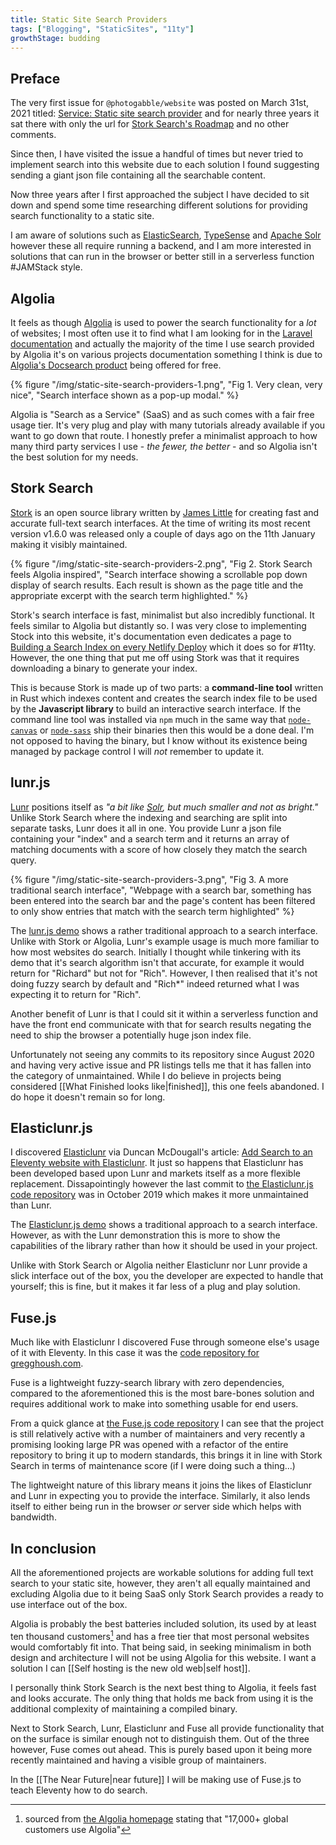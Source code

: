 ```yaml
---
title: Static Site Search Providers
tags: ["Blogging", "StaticSites", "11ty"]
growthStage: budding
---
```


## Preface
The very first issue for `@photogabble/website` was  posted on March 31st, 2021 titled: [Service: Static site search provider](https://github.com/photogabble/website/issues/1) and for nearly three years it sat there with only the url for [Stork Search's Roadmap](https://stork-search.net/roadmap) and no other comments.

Since then, I have visited the issue a handful of times but never tried to implement search into this website due to each solution I found suggesting sending a giant json file containing all the searchable content.

Now three years after I first approached the subject I have decided to sit down and spend some time researching different solutions for providing search functionality to a static site.

I am aware of solutions such as [ElasticSearch](https://github.com/elastic/elasticsearch), [TypeSense](https://typesense.org/) and [Apache Solr](https://solr.apache.org/) however these all require running a backend, and I am more interested in solutions that can run in the browser or better still in a serverless function #JAMStack style.


## Algolia
It feels as though [Algolia](https://www.algolia.com/) is used to power the search functionality for a _lot_ of websites; I most often use it to find what I am looking for in the [Laravel documentation](https://laravel.com/) and actually the majority of the time I use search provided by Algolia it's on various projects documentation something I think is due to [Algolia's Docsearch product](https://docsearch.algolia.com/) being offered for free.

{% figure "/img/static-site-search-providers-1.png", "Fig 1. Very clean, very nice", "Search interface shown as a pop-up modal." %}

Algolia is "Search as a Service" (SaaS) and as such comes with a fair free usage tier. It's very plug and play with many tutorials already available if you want to go down that route. I honestly prefer a minimalist approach to how many third party services I use - *the fewer, the better* - and so Algolia isn't the best solution for my needs.


## Stork Search
[Stork](https://stork-search.net/) is an open source library written by [James Little](https://jameslittle.me/) for creating fast and accurate full-text search interfaces. At the time of writing its most recent version v1.6.0 was released only a couple of days ago on the 11th January making it visibly maintained.

{% figure "/img/static-site-search-providers-2.png", "Fig 2. Stork Search feels  Algolia inspired", "Search interface showing a scrollable pop down display of search results. Each result is shown as the page title and the appropriate excerpt with the search term highlighted." %}

Stork's search interface is fast, minimalist but also incredibly functional. It feels similar to Algolia but distantly so. I was very close to implementing Stock into this website, it's documentation even dedicates a page to [Building a Search Index on every Netlify Deploy](https://stork-search.net/docs/stork-and-netlify) which it does so for #11ty. However, the one thing that put me off using Stork was that it requires downloading a binary to generate your index.

This is because Stork is made up of two parts: a **command-line tool** written in Rust which indexes content and creates the search index file to be used by the **Javascript library** to build an interactive search interface. If the command line tool was installed via `npm` much in the same way that [`node-canvas`](https://www.npmjs.com/package/canvas) or [`node-sass`](https://www.npmjs.com/package/sass) ship their binaries then this would be a done deal. I'm not opposed to having the binary, but I know without its existence being managed by package control I will _not_ remember to update it.


## lunr.js
[Lunr](https://lunrjs.com/) positions itself as _"a bit like [Solr](https://solr.apache.org/), but much smaller and not as bright."_ Unlike Stork Search where the indexing and searching are split into separate tasks, Lunr does it all in one. You provide Lunr a json file containing your "index" and a search term and it returns an array of matching documents with a score of how closely they match the search query.

{% figure "/img/static-site-search-providers-3.png", "Fig 3. A more traditional search interface", "Webpage with a search bar, something has been entered into the search bar and the page's content has been filtered to only show entries that match with the search term highlighted" %}

The [lunr.js demo](https://olivernn.github.io/moonwalkers/) shows a rather traditional approach to a search interface. Unlike with Stork or Algolia, Lunr's example usage is much more familiar to how most websites do search. Initially I thought while tinkering with its demo that it's search algorithm isn't that accurate, for example it would return for "Richard" but not for "Rich". However, I then realised that it's not doing fuzzy search by default and "Rich*" indeed returned what I was expecting it to return for "Rich".

Another benefit of Lunr is that I could sit it within a serverless function and have the front end communicate with that for search results negating the need to ship the browser a potentially huge json index file.

Unfortunately not seeing any commits to its repository since August 2020 and having very active issue and PR listings tells me that it has fallen into the category of unmaintained. While I do believe in projects being considered [[What Finished looks like|finished]], this one feels abandoned. I do hope it doesn't remain so for long.


## Elasticlunr.js
I discovered [Elasticlunr](http://elasticlunr.com/) via Duncan McDougall's article: [Add Search to an Eleventy website with Elasticlunr](https://www.belter.io/eleventy-search/). It just so happens that Elasticlunr has been developed based upon Lunr and markets itself as a more flexible replacement. Dissapointingly however the last commit to [the Elasticlunr.js code repository](https://github.com/weixsong/elasticlunr.js) was in October 2019 which makes it more unmaintained than Lunr.

The [Elasticlunr.js demo](http://elasticlunr.com/example/index.html) shows a traditional approach to a search interface. However, as with the Lunr demonstration this is more to show the capabilities of the library rather than how it should be used in your project.

Unlike with Stork Search or Algolia neither Elasticlunr nor Lunr provide a slick interface out of the box, you the developer are expected to handle that yourself; this is fine, but it makes it far less of a plug and play solution.


## Fuse.js
Much like with Elasticlunr I discovered Fuse through someone else's usage of it with Eleventy. In this case it was the [code repository for gregghoush.com](https://github.com/greggh/gregghoush).

Fuse is a lightweight fuzzy-search library with zero dependencies, compared to the aforementioned this is the most bare-bones solution and requires additional work to make into something usable for end users.

From a quick glance at [the Fuse.js code repository](https://github.com/krisk/Fuse) I can see that the project is still relatively active with a number of maintainers and very recently a promising looking large PR was opened with a refactor of the entire repository to bring it up to modern standards, this brings it in line with Stork Search in terms of maintenance score (if I were doing such a thing...)

The lightweight nature of this library means it joins the likes of Elasticlunr and Lunr in expecting you to provide the interface. Similarly, it also lends itself to either being run in the browser _or_ server side which helps with bandwidth.


## In conclusion
All the aforementioned projects are workable solutions for adding full text search to your static site, however, they aren't all equally maintained and excluding Algolia due to it being SaaS only Stork Search provides a ready to use interface out of the box.

Algolia is probably the best batteries included solution, its used by at least ten thousand customers[^1] and has a free tier that most personal websites would comfortably fit into. That being said, in seeking minimalism in both design and architecture I will not be using Algolia for this website. I want a solution I can [[Self hosting is the new old web|self host]].

I personally think Stork Search is the next best thing to Algolia, it feels fast and looks accurate. The only thing that holds me back from using it is the additional complexity of maintaining a compiled binary.

Next to Stork Search, Lunr, Elasticlunr and Fuse all provide functionality that on the surface is similar enough not to distinguish them. Out of the three however, Fuse comes out ahead. This is purely based upon it being more recently maintained and having a visible group of maintainers.

In the [[The Near Future|near future]] I will be making use of Fuse.js to teach Eleventy how to do search.

[^1]: sourced from [the Algolia homepage](https://www.algolia.com/) stating that "17,000+ global customers use Algolia"
